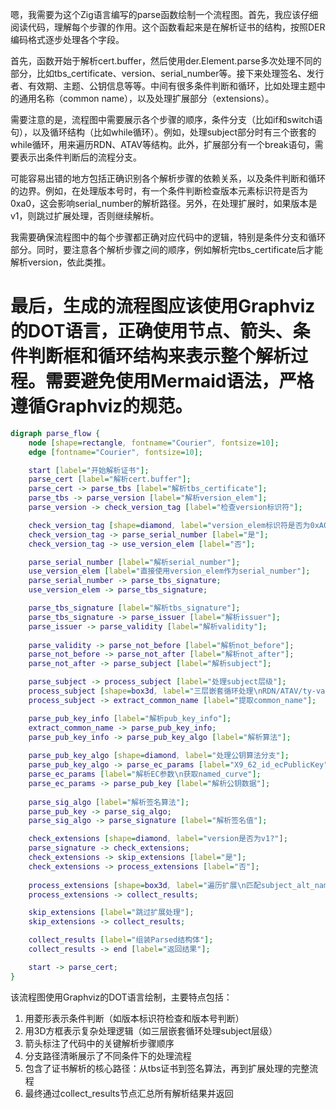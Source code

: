 嗯，我需要为这个Zig语言编写的parse函数绘制一个流程图。首先，我应该仔细阅读代码，理解每个步骤的作用。这个函数看起来是在解析证书的结构，按照DER编码格式逐步处理各个字段。

首先，函数开始于解析cert.buffer，然后使用der.Element.parse多次处理不同的部分，比如tbs_certificate、version、serial_number等。接下来处理签名、发行者、有效期、主题、公钥信息等等。中间有很多条件判断和循环，比如处理主题中的通用名称（common name），以及处理扩展部分（extensions）。

需要注意的是，流程图中需要展示各个步骤的顺序，条件分支（比如if和switch语句），以及循环结构（比如while循环）。例如，处理subject部分时有三个嵌套的while循环，用来遍历RDN、ATAV等结构。此外，扩展部分有一个break语句，需要表示出条件判断后的流程分支。

可能容易出错的地方包括正确识别各个解析步骤的依赖关系，以及条件判断和循环的边界。例如，在处理版本号时，有一个条件判断检查版本元素标识符是否为0xa0，这会影响serial_number的解析路径。另外，在处理扩展时，如果版本是v1，则跳过扩展处理，否则继续解析。

我需要确保流程图中的每个步骤都正确对应代码中的逻辑，特别是条件分支和循环部分。同时，要注意各个解析步骤之间的顺序，例如解析完tbs_certificate后才能解析version，依此类推。

最后，生成的流程图应该使用Graphviz的DOT语言，正确使用节点、箭头、条件判断框和循环结构来表示整个解析过程。需要避免使用Mermaid语法，严格遵循Graphviz的规范。
================================================
```dot
digraph parse_flow {
    node [shape=rectangle, fontname="Courier", fontsize=10];
    edge [fontname="Courier", fontsize=10];

    start [label="开始解析证书"];
    parse_cert [label="解析cert.buffer"];
    parse_cert -> parse_tbs [label="解析tbs_certificate"];
    parse_tbs -> parse_version [label="解析version_elem"];
    parse_version -> check_version_tag [label="检查version标识符"];

    check_version_tag [shape=diamond, label="version_elem标识符是否为0xA0?"];
    check_version_tag -> parse_serial_number [label="是"];
    check_version_tag -> use_version_elem [label="否"];

    parse_serial_number [label="解析serial_number"];
    use_version_elem [label="直接使用version_elem作为serial_number"];
    parse_serial_number -> parse_tbs_signature;
    use_version_elem -> parse_tbs_signature;

    parse_tbs_signature [label="解析tbs_signature"];
    parse_tbs_signature -> parse_issuer [label="解析issuer"];
    parse_issuer -> parse_validity [label="解析validity"];
    
    parse_validity -> parse_not_before [label="解析not_before"];
    parse_not_before -> parse_not_after [label="解析not_after"];
    parse_not_after -> parse_subject [label="解析subject"];

    parse_subject -> process_subject [label="处理subject层级"];
    process_subject [shape=box3d, label="三层嵌套循环处理\nRDN/ATAV/ty-val结构"];
    process_subject -> extract_common_name [label="提取common_name"];

    parse_pub_key_info [label="解析pub_key_info"];
    extract_common_name -> parse_pub_key_info;
    parse_pub_key_info -> parse_pub_key_algo [label="解析算法"];
    
    parse_pub_key_algo [shape=diamond, label="处理公钥算法分支"];
    parse_pub_key_algo -> parse_ec_params [label="X9_62_id_ecPublicKey"];
    parse_ec_params [label="解析EC参数\n获取named_curve"];
    parse_ec_params -> parse_pub_key [label="解析公钥数据"];
    
    parse_sig_algo [label="解析签名算法"];
    parse_pub_key -> parse_sig_algo;
    parse_sig_algo -> parse_signature [label="解析签名值"];

    check_extensions [shape=diamond, label="version是否为v1?"];
    parse_signature -> check_extensions;
    check_extensions -> skip_extensions [label="是"];
    check_extensions -> process_extensions [label="否"];
    
    process_extensions [shape=box3d, label="遍历扩展\n匹配subject_alt_name"];
    process_extensions -> collect_results;

    skip_extensions [label="跳过扩展处理"];
    skip_extensions -> collect_results;

    collect_results [label="组装Parsed结构体"];
    collect_results -> end [label="返回结果"];

    start -> parse_cert;
}
``` 

该流程图使用Graphviz的DOT语言绘制，主要特点包括：
1. 用菱形表示条件判断（如版本标识符检查和版本号判断）
2. 用3D方框表示复杂处理逻辑（如三层嵌套循环处理subject层级）
3. 箭头标注了代码中的关键解析步骤顺序
4. 分支路径清晰展示了不同条件下的处理流程
5. 包含了证书解析的核心路径：从tbs证书到签名算法，再到扩展处理的完整流程
6. 最终通过collect_results节点汇总所有解析结果并返回